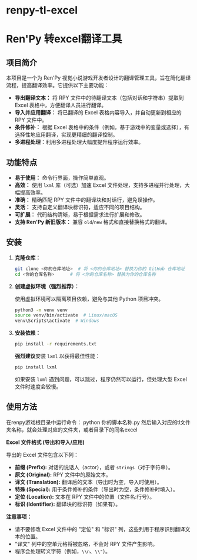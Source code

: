 # renpy-tl-excel
# Ren'Py 转excel翻译工具

## 项目简介

本项目是一个为 Ren'Py 视觉小说游戏开发者设计的翻译管理工具，旨在简化翻译流程，提高翻译效率。它提供以下主要功能：

*   **导出翻译文本：** 将 RPY 文件中的待翻译文本（包括对话和字符串）提取到 Excel 表格中，方便翻译人员进行翻译。
*   **导入并应用翻译：** 将已翻译的 Excel 表格内容导入，并自动更新到相应的 RPY 文件中。
*   **条件修补：** 根据 Excel 表格中的条件（例如，基于游戏中的变量或选择），有选择性地应用翻译，实现更精细的翻译控制。
* **多进程处理**：利用多进程处理大幅度提升程序运行效率。

## 功能特点

*   **易于使用：** 命令行界面，操作简单直观。
*   **高效：** 使用 `lxml` 库（可选）加速 Excel 文件处理，支持多进程并行处理，大幅提高效率。
*   **准确：** 精确匹配 RPY 文件中的翻译块和对话行，避免误操作。
*   **灵活：** 支持自定义翻译块标识符，适应不同的项目结构。
*   **可扩展：** 代码结构清晰，易于根据需求进行扩展和修改。
*   **支持 Ren'Py 新旧版本：** 兼容 `old`/`new` 格式和直接替换格式的翻译。

## 安装

1.  **克隆仓库：**

    ```bash
    git clone <你的仓库地址>  # 将 <你的仓库地址> 替换为你的 GitHub 仓库地址
    cd <你的仓库名称>      # 将 <你的仓库名称> 替换为你的仓库名称
    ```

2.  **创建虚拟环境（强烈推荐）：**

    使用虚拟环境可以隔离项目依赖，避免与其他 Python 项目冲突。

    ```bash
    python3 -m venv venv
    source venv/bin/activate  # Linux/macOS
    venv\Scripts\activate  # Windows
    ```

3.  **安装依赖：**

    ```bash
    pip install -r requirements.txt
    ```

    **强烈建议**安装 `lxml` 以获得最佳性能：

    ```bash
    pip install lxml
    ```

    如果安装 `lxml` 遇到问题，可以跳过，程序仍然可以运行，但处理大型 Excel 文件时速度会较慢。

## 使用方法

在renpy游戏根目录中运行命令：
python 你的脚本名称.py
然后输入对应的tl文件夹名称，就会处理对应的文件夹，或者目录下的同名excel


**Excel 文件格式 (导出和导入/应用)**

导出的 Excel 文件包含以下列：

*   **前缀 (Prefix):**  对话的说话人（actor），或者 `strings`（对于字符串）。
*   **原文 (Original):**  RPY 文件中的原始文本。
*   **译文 (Translation):**  翻译后的文本（导出时为空，导入时使用）。
*   **特殊 (Special):** 用于条件修补的条件（导出时为空，条件修补时填入）。
*   **定位 (Location):**  文本在 RPY 文件中的位置（文件名:行号）。
*   **标识 (Identifier):**  翻译块的标识符（如果有）。

**注意事项：**

*   请不要修改 Excel 文件中的 "定位" 和 "标识" 列，这些列用于程序识别翻译文本的位置。
*   "译文" 列中的空单元格将被忽略，不会对 RPY 文件产生影响。
*   程序会处理转义字符（例如，`\\n`、`\\"`）。


